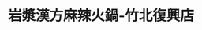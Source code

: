 ---
title: "岩漿漢方麻辣火鍋-竹北復興店"
description: "岩漿漢方麻辣火鍋-竹北復興店"
layout: shop
keywords:
  - 美食競賽
  - 台灣美食
  - 美食精選
datePublished: "2025-06-30"
dateModified: "2025-07-07"
city: "新竹縣"
district: "竹北市"
address: "302新竹縣竹北市復興一街236號"
phone: "036579651"
geo: "24.812706021584972, 121.03344953366965"
google_map: "https://maps.app.goo.gl/EB45HNLJBzzC2Vfo6"
footinder: "https://footinder.com.tw/%e6%96%b0%e7%ab%b9%e7%b8%a3%e7%ab%b9%e5%8c%97%e5%b8%82/123043/"
official: "https://yenchiang-hotpot.com/"
award:
  - name: "台北國際牛肉麵節"
    year: "2024"
    entries:
      - group: "鮮食組"
        cooking_style: "紅燒"
        rank: "金牌"

---